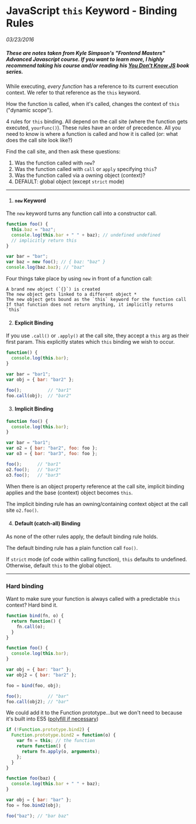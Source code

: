 # JavaScript `this` Keyword - Binding Rules
_03/23/2016_

##### _These are notes taken from Kyle Simpson's "Frontend Masters" Advanced Javascript course. If you want to learn more, I highly recommend taking his course and/or reading his [You Don't Know JS](https://github.com/getify/You-Dont-Know-JS) book series._

While executing, *every function* has a reference to its current execution context.
We refer to that reference as the `this` keyword.

How the function is called, when it's called, changes the context of `this` ("dynamic scope").

4 rules for `this` binding.  All depend on the call site (where the function gets executed, `yourFunc()`).
These rules have an order of precedence.  All you need to know is where a function is called and how it is called (or: what does the call site look like?)

Find the call site, and then ask these questions:

  1. Was the function called with `new`?
  2. Was the function called with `call` or `apply` specifying `this`?
  3. Was the function called via a owning object (context)?
  4. DEFAULT: global object (except `strict` mode)

---

  1. #### `new` Keyword

  The `new` keyword turns any function call into a constructor call.

  ```javascript
  function foo() {
    this.baz = "baz";
    console.log(this.bar + " " + baz); // undefined undefined
    // implicitly return this
  }

  var bar = "bar";
  var baz = new foo(); // { baz: "baz" }
  console.log(baz.baz); // "baz"
  ```

  Four things take place by using `new` in front of a function call:
  
    A brand new object (`{}`) is created  
    The new object gets linked to a different object *  
    The new object gets bound as the `this` keyword for the function call  
    If that function does not return anything, it implicitly returns `this`

  2. #### Explicit Binding

  If you use `.call()` or `.apply()` at the call site, they accept a `this` arg as their first param.  This explicitly states which `this` binding we wish to occur.

  ```javascript
  function() {
    console.log(this.bar);
  }

  var bar = "bar1";
  var obj = { bar: "bar2" };

  foo();          // "bar1"
  foo.call(obj);  // "bar2"
  ```

  3. #### Implicit Binding

  ```javascript
  function foo() {
    console.log(this.bar);
  }

  var bar = "bar1";
  var o2 = { bar: "bar2", foo: foo };
  var o3 = { bar: "bar3", foo: foo };

  foo();      // "bar1"
  o2.foo();   // "bar2"
  o3.foo();   // "bar3"
  ```

  When there is an object property reference at the call site, implicit binding applies and the base (context) object becomes `this`.

  The implicit binding rule has an owning/containing context object at the call site `o2.foo()`.

  4. #### Default (catch-all) Binding

  As none of the other rules apply, the default binding rule holds.

  The default binding rule has a plain function call `foo()`.

  If `strict` mode (of code within calling function), `this` defaults to undefined.  Otherwise, default `this` to the global object.

---

### Hard binding

Want to make sure your function is always called with a predictable `this` context? Hard bind it.

```javascript
function bind(fn, o) {
  return function() {
    fn.call(o);
  }
}

function foo() {
  console.log(this.bar);
}

var obj = { bar: "bar" };
var obj2 = { bar: "bar2" };

foo = bind(foo, obj);

foo();          // "bar"
foo.call(obj2); // "bar"
```

We could add it to the Function prototype...but we don't need to because it's built into ES5 ([polyfill if necessary](https://developer.mozilla.org/en-US/docs/Web/JavaScript/Reference/Global_Objects/Function/bind#Polyfill))

```javascript
if (!Function.prototype.bind2) {
  Function.prototype.bind2 = function(o) {
    var fn = this; // the function
    return function() {
      return fn.apply(o, arguments);
    };
  }
}

function foo(baz) {
  console.log(this.bar + " " + baz);
}

var obj = { bar: "bar" };
foo = foo.bind2(obj);

foo("baz"); // "bar baz"
```
